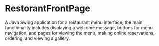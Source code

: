 # RestorantFrontPage
A Java Swing application for a restaurant menu interface, the main functionality includes displaying a welcome message, buttons for menu navigation, and pages for viewing the menu, making online reservations, ordering, and viewing a gallery.
